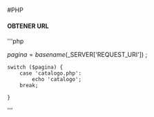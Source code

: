 #PHP

#### OBTENER URL
'''php

$pagina =basename($_SERVER['REQUEST_URI']) ;

	switch ($pagina) {
		case 'catalogo.php':
			echo 'catalogo';
		break;
		
	}

'''
